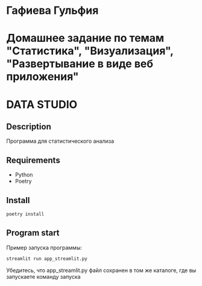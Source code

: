 # Гафиева Гульфия
# Домашнее задание по темам "Статистика", "Визуализация", "Развертывание в виде веб приложения"

# DATA STUDIO


## Description
Программа для статистического анализа


## Requirements
* Python
* Poetry


## Install

```sh
poetry install
```

## Program start

Пример запуска программы:

```sh
streamlit run app_streamlit.py
```

Убедитесь, что app_streamlit.py файл сохранен в том же каталоге, где вы запускаете команду запуска 
